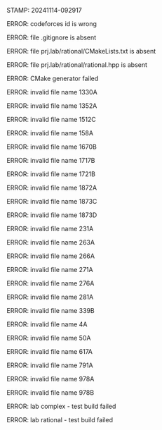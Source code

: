 STAMP: 20241114-092917
ERROR: codeforces id is wrong
ERROR: file .gitignore is absent
ERROR: file prj.lab/rational/CMakeLists.txt is absent
ERROR: file prj.lab/rational/rational.hpp is absent
ERROR: CMake generator failed
ERROR: invalid file name 1330A
ERROR: invalid file name 1352A
ERROR: invalid file name 1512C
ERROR: invalid file name 158A
ERROR: invalid file name 1670B
ERROR: invalid file name 1717B
ERROR: invalid file name 1721B
ERROR: invalid file name 1872A
ERROR: invalid file name 1873C
ERROR: invalid file name 1873D
ERROR: invalid file name 231A
ERROR: invalid file name 263A
ERROR: invalid file name 266A
ERROR: invalid file name 271A
ERROR: invalid file name 276A
ERROR: invalid file name 281A
ERROR: invalid file name 339B
ERROR: invalid file name 4A
ERROR: invalid file name 50A
ERROR: invalid file name 617A
ERROR: invalid file name 791A
ERROR: invalid file name 978A
ERROR: invalid file name 978B
ERROR: lab complex - test build failed
ERROR: lab rational - test build failed
